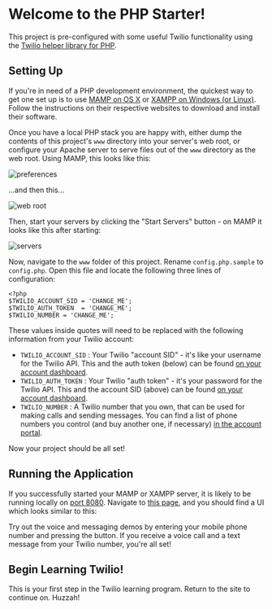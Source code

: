 # Welcome to the PHP Starter!

This project is pre-configured with some useful Twilio functionality using the [Twilio helper library for PHP](https://github.com/twilio/twilio-php).

## Setting Up
If you're in need of a PHP development environment, the quickest way to get one set up is to use [MAMP on OS X](http://www.mamp.info/en/index.html) or [XAMPP on Windows (or Linux)](http://www.apachefriends.org/en/xampp-windows.html).  Follow the instructions on their respective websites to download and install their software.

Once you have a local PHP stack you are happy with, either dump the contents of this project's `www` directory into your server's web root, or configure your Apache server to serve files out of the `www` directory as the web root.  Using MAMP, this looks like this:

![preferences](http://demo.kevinwhinnery.com/upload/MAMP-20130827-143058.png)

...and then this...

![web root](http://demo.kevinwhinnery.com/upload/MAMP-20130827-143227.png)

Then, start your servers by clicking the "Start Servers" button - on MAMP it looks like this after starting:

![servers](http://demo.kevinwhinnery.com/upload/MAMP-20130827-143407.png)

Now, navigate to the `www` folder of this project.  Rename `config.php.sample` to `config.php`.  Open this file and locate the following three lines of configuration:

    <?php
    $TWILIO_ACCOUNT_SID = 'CHANGE_ME';
    $TWILIO_AUTH_TOKEN  = 'CHANGE_ME';
    $TWILIO_NUMBER = 'CHANGE_ME';

These values inside quotes will need to be replaced with the following information from your Twilio account:

* `TWILIO_ACCOUNT_SID` : Your Twilio "account SID" - it's like your username for the Twilio API.  This and the auth token (below) can be found [on your account dashboard](https://www.twilio.com/user/account).
* `TWILIO_AUTH_TOKEN` : Your Twilio "auth token" - it's your password for the Twilio API.  This and the account SID (above) can be found [on your account dashboard](https://www.twilio.com/user/account).
* `TWILIO_NUMBER` : A Twilio number that you own, that can be used for making calls and sending messages.  You can find a list of phone numbers you control (and buy another one, if necessary) [in the account portal](https://www.twilio.com/user/account/phone-numbers/incoming).

Now your project should be all set!

## Running the Application

If you successfully started your MAMP or XAMPP server, it is likely to be running locally on [port 8080](http://localhost:8080/).  Navigate to [this page](http://localhost:8080/), and you should find a UI which looks similar to this:

Try out the voice and messaging demos by entering your mobile phone number and pressing the button.  If you receive a voice call and a text message from your Twilio number, you're all set!

## Begin Learning Twilio!
This is your first step in the Twilio learning program.  Return to the site to continue on.  Huzzah!
